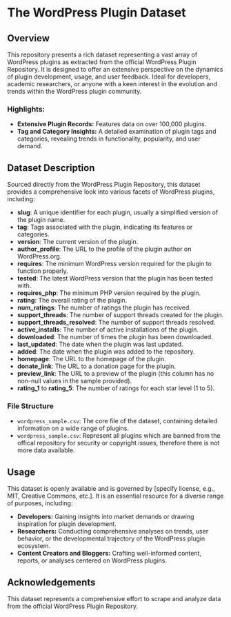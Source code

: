 # The WordPress Plugin Dataset

## Overview
This repository presents a rich dataset representing a vast array of WordPress plugins as extracted from the official WordPress Plugin Repository. It is designed to offer an extensive perspective on the dynamics of plugin development, usage, and user feedback. Ideal for developers, academic researchers, or anyone with a keen interest in the evolution and trends within the WordPress plugin community.

### Highlights:
- **Extensive Plugin Records:** Features data on over 100,000 plugins.
- **Tag and Category Insights:** A detailed examination of plugin tags and categories, revealing trends in functionality, popularity, and user demand.

## Dataset Description
Sourced directly from the WordPress Plugin Repository, this dataset provides a comprehensive look into various facets of WordPress plugins, including:

- **slug**: A unique identifier for each plugin, usually a simplified version of the plugin name.
- **tag**: Tags associated with the plugin, indicating its features or categories.
- **version**: The current version of the plugin.
- **author_profile**: The URL to the profile of the plugin author on WordPress.org.
- **requires**: The minimum WordPress version required for the plugin to function properly.
- **tested**: The latest WordPress version that the plugin has been tested with.
- **requires_php**: The minimum PHP version required by the plugin.
- **rating**: The overall rating of the plugin.
- **num_ratings**: The number of ratings the plugin has received.
- **support_threads**: The number of support threads created for the plugin.
- **support_threads_resolved**: The number of support threads resolved.
- **active_installs**: The number of active installations of the plugin.
- **downloaded**: The number of times the plugin has been downloaded.
- **last_updated**: The date when the plugin was last updated.
- **added**: The date when the plugin was added to the repository.
- **homepage**: The URL to the homepage of the plugin.
- **donate_link**: The URL to a donation page for the plugin.
- **preview_link**: The URL to a preview of the plugin (this column has no non-null values in the sample provided).
- **rating_1** to **rating_5**: The number of ratings for each star level (1 to 5).

### File Structure
- `wordpress_sample.csv`: The core file of the dataset, containing detailed information on a wide range of plugins.
- `wordpress_sample.csv`: Represent all plugins which are banned from the offical repository for security or copyright issues, therefore there is not more data available.

## Usage
This dataset is openly available and is governed by [specify license, e.g., MIT, Creative Commons, etc.]. It is an essential resource for a diverse range of purposes, including:
- **Developers:** Gaining insights into market demands or drawing inspiration for plugin development.
- **Researchers:** Conducting comprehensive analyses on trends, user behavior, or the developmental trajectory of the WordPress plugin ecosystem.
- **Content Creators and Bloggers:** Crafting well-informed content, reports, or analyses centered on WordPress plugins.


## Acknowledgements
This dataset represents a comprehensive effort to scrape and analyze data from the official WordPress Plugin Repository.
